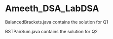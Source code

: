 # Ameeth_DSA_LabDSA
BalancedBrackets.java contains the solution for Q1

BSTPairSum.java contains the solution for Q2
